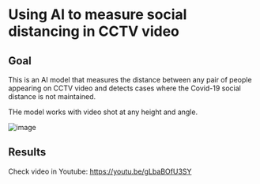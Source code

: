# Using AI to measure social distancing in CCTV video

## Goal
This is an AI model that measures the distance between any pair of people appearing on CCTV video and detects cases where the Covid-19 social distance is not maintained.

THe model works with video shot at any height and angle.

![image](https://user-images.githubusercontent.com/45198217/118699202-8e857d80-b811-11eb-91fb-df7d40e12df7.png)

## Results
Check video in Youtube: https://youtu.be/gLbaBOfU3SY
